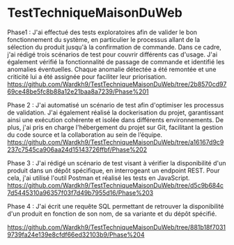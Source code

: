 # TestTechniqueMaisonDuWeb
Phase1 :  J'ai effectué des tests exploratoires afin de valider le bon fonctionnement du système, en particulier le processus allant de la sélection du produit jusqu'à la confirmation de commande. Dans ce cadre, j'ai rédigé trois scénarios de test pour couvrir différents cas d'usage. J'ai également vérifié la fonctionnalité de passage de commande et identifié les anomalies éventuelles. Chaque anomalie détectée a été remontée et une criticité lui a été assignée pour faciliter leur priorisation.
https://github.com/Wardkh9/TestTechniqueMaisonDuWeb/tree/2b8570cd9769ce48be5fc8b88a12e21baa8a7239/Phase%201

Phase 2 : J'ai automatisé un scénario de test afin d'optimiser les processus de validation. J'ai également réalisé la dockerisation du projet, garantissant ainsi une exécution cohérente et isolée dans différents environnements. De plus, j'ai pris en charge l'hébergement du projet sur Git, facilitant la gestion du code source et la collaboration au sein de l’équipe.
https://github.com/Wardkh9/TestTechniqueMaisonDuWeb/tree/a16167d9c9237c7545ca906aa24d15143726ffbf/Phase%202

Phase 3 : J'ai rédigé un scénario de test visant à vérifier la disponibilité d'un produit dans un dépôt spécifique, en interrogeant un endpoint REST. Pour cela, j'ai utilisé l'outil Postman et réalisé les tests en JavaScript.
https://github.com/Wardkh9/TestTechniqueMaisonDuWeb/tree/d5c9b684c7d5445310a96357f03f7d49b7955d16/Phase%203

Phase 4 : J'ai écrit une requête SQL permettant de retrouver la disponibilité d'un produit en fonction de son nom, de sa variante et du dépôt spécifié.

https://github.com/Wardkh9/TestTechniqueMaisonDuWeb/tree/881b18f70319739fa24e139e8cfdf66ed32103b9/Phase%204

